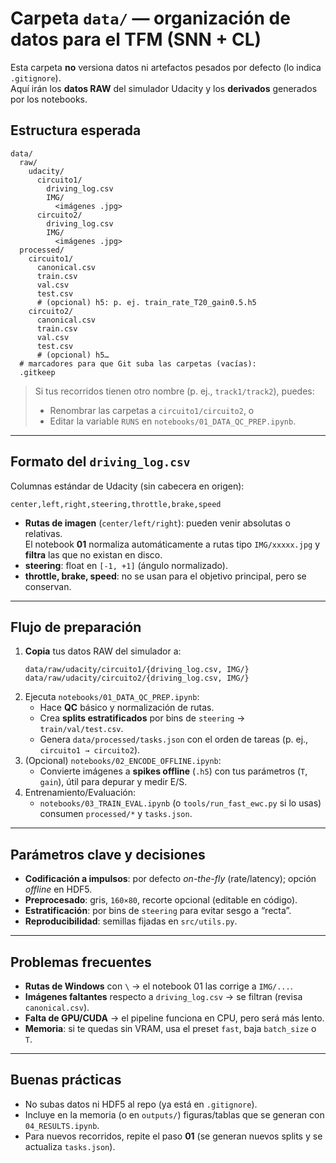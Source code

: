 # Carpeta `data/` — organización de datos para el TFM (SNN + CL)

Esta carpeta **no** versiona datos ni artefactos pesados por defecto (lo indica `.gitignore`).  
Aquí irán los **datos RAW** del simulador Udacity y los **derivados** generados por los notebooks.

## Estructura esperada

```
data/
  raw/
    udacity/
      circuito1/
        driving_log.csv
        IMG/
          <imágenes .jpg>
      circuito2/
        driving_log.csv
        IMG/
          <imágenes .jpg>
  processed/
    circuito1/
      canonical.csv
      train.csv
      val.csv
      test.csv
      # (opcional) h5: p. ej. train_rate_T20_gain0.5.h5
    circuito2/
      canonical.csv
      train.csv
      val.csv
      test.csv
      # (opcional) h5…
  # marcadores para que Git suba las carpetas (vacías):
  .gitkeep
```

> Si tus recorridos tienen otro nombre (p. ej., `track1/track2`), puedes:
> - Renombrar las carpetas a `circuito1/circuito2`, o
> - Editar la variable `RUNS` en `notebooks/01_DATA_QC_PREP.ipynb`.

---

## Formato del `driving_log.csv`

Columnas estándar de Udacity (sin cabecera en origen):
```
center,left,right,steering,throttle,brake,speed
```

- **Rutas de imagen** (`center/left/right`): pueden venir absolutas o relativas.  
  El notebook **01** normaliza automáticamente a rutas tipo `IMG/xxxxx.jpg` y **filtra** las que no existan en disco.
- **steering**: float en `[-1, +1]` (ángulo normalizado).
- **throttle, brake, speed**: no se usan para el objetivo principal, pero se conservan.

---

## Flujo de preparación

1. **Copia** tus datos RAW del simulador a:
   ```
   data/raw/udacity/circuito1/{driving_log.csv, IMG/}
   data/raw/udacity/circuito2/{driving_log.csv, IMG/}
   ```
2. Ejecuta `notebooks/01_DATA_QC_PREP.ipynb`:
   - Hace **QC** básico y normalización de rutas.
   - Crea **splits estratificados** por bins de `steering` → `train/val/test.csv`.
   - Genera `data/processed/tasks.json` con el orden de tareas (p. ej., `circuito1 → circuito2`).
3. (Opcional) `notebooks/02_ENCODE_OFFLINE.ipynb`:
   - Convierte imágenes a **spikes offline** (`.h5`) con tus parámetros (`T`, `gain`), útil para depurar y medir E/S.
4. Entrenamiento/Evaluación:
   - `notebooks/03_TRAIN_EVAL.ipynb` (o `tools/run_fast_ewc.py` si lo usas) consumen `processed/*` y `tasks.json`.

---

## Parámetros clave y decisiones

- **Codificación a impulsos**: por defecto *on-the-fly* (rate/latency); opción *offline* en HDF5.
- **Preprocesado**: gris, `160×80`, recorte opcional (editable en código).
- **Estratificación**: por bins de `steering` para evitar sesgo a “recta”.
- **Reproducibilidad**: semillas fijadas en `src/utils.py`.

---

## Problemas frecuentes

- **Rutas de Windows** con `\` → el notebook 01 las corrige a `IMG/...`.
- **Imágenes faltantes** respecto a `driving_log.csv` → se filtran (revisa `canonical.csv`).
- **Falta de GPU/CUDA** → el pipeline funciona en CPU, pero será más lento.
- **Memoria**: si te quedas sin VRAM, usa el preset `fast`, baja `batch_size` o `T`.

---

## Buenas prácticas

- No subas datos ni HDF5 al repo (ya está en `.gitignore`).
- Incluye en la memoria (o en `outputs/`) figuras/tablas que se generan con `04_RESULTS.ipynb`.
- Para nuevos recorridos, repite el paso **01** (se generan nuevos splits y se actualiza `tasks.json`).
